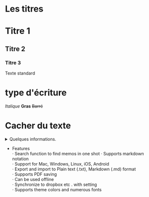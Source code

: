 # Les titres

# Titre 1
## Titre 2
### Titre 3
Texte standard

# type d'écriture

*Italique*
**Gras**
~~Barré~~

# Cacher du texte

<details><summary>Quelques informations.</summary>
. Un marteau <br>
</details>

- Features <br>
· Search function to find memos in one shot
· Supports markdown notation <br>
· Support for Mac, Windows, Linux, iOS, Android <br>
· Export and import to Plain text (.txt), Markdown (.md) format <br>
· Supports PDF saving <br>
· Can be used offline <br>
· Synchronize to dropbox etc
. with setting <br>
· Supports theme colors and numerous fonts <br>

